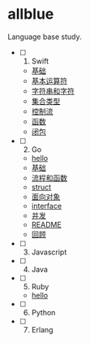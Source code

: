 # allblue
Language base study.

- [ ] 1. Swift  
  * [基础](swift/1.1.md)
  * [基本运算符](swift/1.2.md)
  * [字符串和字符](swift/1.3.md)
  * [集合类型](swift/1.4.md)
  * [控制流](swift/1.5.md)
  * [函数](swift/1.6.md)
  * [闭包](swift/1.7.md)
- [ ] 2. Go
    * [hello](go/1.1.md)
    * [基础](go/1.2.md)
    * [流程和函数](go/1.3.md)
    * [struct](go/1.4.md)
    * [面向对象](go/1.5.md)
    * [interface](go/1.6.md)
    * [并发](go/1.7.md)
    * [README](go/README.md)
    * [回顾](go/2.0.md)  
- [ ] 3. Javascript  
- [ ] 4. Java  
- [ ] 5. Ruby
  * [hello](ruby/base.md)
- [ ] 6. Python  
- [ ] 7. Erlang  



